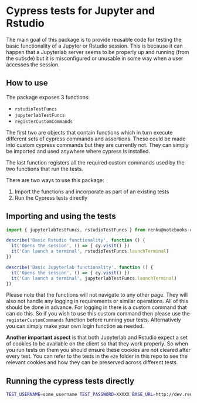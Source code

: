 # Cypress tests for Jupyter and Rstudio

The main goal of this package is to provide reusable code for testing
the basic functionality of a Jupyter or Rstudio session. This is because
it can happen that a Jupyterlab server seems to be properly up and running
(from the outisde) but it is misconfigured or unusable in some way when
a user accesses the session.

## How to use

The package exposes 3 functions:
- `rstudioTestFuncs`
- `jupyterlabTestFuncs`
- `registerCustomCommands`

The first two are objects that contain functions which in turn execute different
sets of cypress commands and assertions. These could be made into custom cypress commands
but they are currently not. They can simply be imported and used anywhere where cypress is
installed.

The last function registers all the required custom commands used
by the two functions that run the tests.

There are two ways to use this package:
1. Import the functions and incorporate as part of an existing tests
2. Run the Cypress tests directly

## Importing and using the tests

```javascript
import { jupyterlabTestFuncs, rstudioTestFuncs } from renku@notebooks-cypress-tests

describe('Basic Rstudio functionality', function () {
  it('Opens the session', () => { cy.visit() })
  it('Can launch a terminal', rstudioTestFuncs.launchTerminal)
})

describe('Basic Jupyterlab functionality', function () {
  it('Opens the session', () => { cy.visit() })
  it('Can launch a terminal', jupyterlabTestFuncs.launchTerminal)
})
```

Please note that the functions will not navigate to any other page. They will also not handle
any logging in requirements or similar operations. All of this should be done in advance.
For logging in there is a custom command that can do this. So if you wish to use this custom
command then please use the `registerCustomCommands` function before running your tests.
Alternatively you can simply make your own login function as needed.

**Another important aspect** is that both Jupyterlab and Rstudio expect a set of cookies
to be available on the client so that they work properly. So when you run tests on them 
you should ensure these cookies are not cleared after every test. You can refer to the tests
in the `e2e` folder in this repo to see the relevant cookies and how they can be preserved across
different tests.

## Running the cypress tests directly

```bash
TEST_USERNAME=some_username TEST_PASSWORD=XXXXX BASE_URL=http://dev.renku.ch npx cypress open -e SESSION_PATH=/sessions/session_id
```
